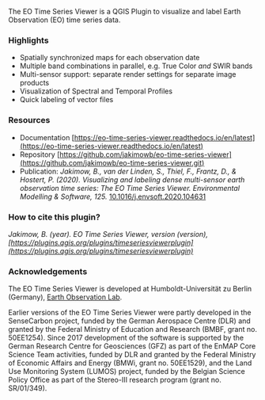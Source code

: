 The EO Time Series Viewer is a QGIS Plugin to visualize and label Earth Observation (EO) time series data.

### Highlights
* Spatially synchronized maps for each observation date
* Multiple band combinations in parallel, e.g. True Color _and_ SWIR bands
* Multi-sensor support: separate render settings for separate image products
* Visualization of Spectral and Temporal Profiles
* Quick labeling of vector files

### Resources
* Documentation [https://eo-time-series-viewer.readthedocs.io/en/latest](https://eo-time-series-viewer.readthedocs.io/en/latest)
* Repository [https://github.com/jakimowb/eo-time-series-viewer](https://github.com/jakimowb/eo-time-series-viewer.git)
* Publication: _Jakimow, B., van der Linden, S., Thiel, F., Frantz, D., & Hostert, P. (2020).
              Visualizing and labeling dense multi-sensor earth observation time series: The EO Time Series Viewer.
              Environmental Modelling & Software, 125._ [10.1016/j.envsoft.2020.104631](https://doi.org/10.1016/j.envsoft.2020.104631)

### How to cite this plugin?

_Jakimow, B. (year). EO Time Series Viewer, version (version), [https://plugins.qgis.org/plugins/timeseriesviewerplugin](https://plugins.qgis.org/plugins/timeseriesviewerplugin)_

### Acknowledgements

The EO Time Series Viewer is developed at Humboldt-Universität zu Berlin (Germany), 
[Earth Observation Lab](https://hu-berlin.de/eo-lab).

Earlier versions of the EO Time Series Viewer were partly developed in the SenseCarbon project,
funded by the German Aerospace Centre (DLR) and granted by the Federal Ministry of Education and Research
(BMBF, grant no. 50EE1254). Since 2017 development of the software is supported by the German Research Centre for Geosciences (GFZ) as
part of the EnMAP Core Science Team activities, funded by DLR and granted by the Federal Ministry of Economic Affairs and Energy (BMWi, grant no. 50EE1529),
and the Land Use Monitoring System (LUMOS) project, funded by the Belgian Science Policy Office as part of 
the Stereo-III research program (grant no. SR/01/349).
